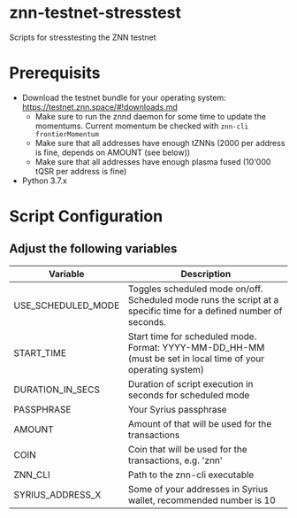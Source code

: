 # znn-testnet-stresstest
Scripts for stresstesting the ZNN testnet

# Prerequisits
* Download the testnet bundle for your operating system: https://testnet.znn.space/#!downloads.md
  * Make sure to run the znnd daemon for some time to update the momentums. Current momentum be checked with `znn-cli frontierMomentum`
  * Make sure that all addresses have enough tZNNs (2000 per address is fine, depends on AMOUNT (see below))
  * Make sure that all addresses have enough plasma fused (10'000 tQSR per address is fine)
* Python 3.7.x

# Script Configuration
## Adjust the following variables
| Variable | Description |
| --- | --- |
| USE_SCHEDULED_MODE | Toggles scheduled mode on/off. Scheduled mode runs the script at a specific time for a defined number of seconds.  |
| START_TIME | Start time for scheduled mode. Format: YYYY-MM-DD_HH-MM (must be set in local time of your operating system) |
| DURATION_IN_SECS | Duration of script execution in seconds for scheduled mode |
| PASSPHRASE | Your Syrius passphrase |
| AMOUNT | Amount of <COIN> that will be used for the transactions |
| COIN | Coin that will be used for the transactions, e.g. 'znn' |
| ZNN_CLI | Path to the znn-cli executable |
| SYRIUS_ADDRESS_X | Some of your addresses in Syrius wallet, recommended number is 10 |
